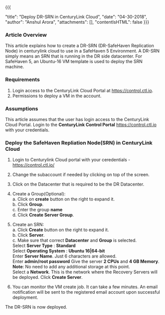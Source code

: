 {{{

  "title": "Deploy DR-SRN in CenturyLink Cloud",
  "date": "04-30-2018",
  "author": "Anshul Arora",
  "attachments": [],
  "contentIsHTML": false
}}}

### Article Overview
This article explains how to create a DR-SRN (DR-SafeHaven Replication Node) in centurylink cloud to use in a SafeHaven 5 Environment. A DR-SRN simply means an SRN that is running in the DR side datacenter. For SafeHaven 5, an Ubuntu-16 VM template is used to deploy the SRN machine.

### Requirements
1. Login access to the CenturyLink Cloud Portal at https://control.ctl.io.
2. Permissions to deploy a VM in the account.

### Assumptions
This article assumes that the user has login access to the CenturyLink Cloud Portal. Login to the **CenturyLink Control Portal**  https://control.ctl.io with your credentials.



### Deploy the SafeHaven Repliation Node(SRN) in CenturyLink Cloud
1. Login to Centurylink Cloud portal with your ceredentials - https://control.ctl.io/
2. Change the subaccount if needed by clicking on top of the screen.
3. Click on the Datacenter that is required to be the DR Datacenter.
4. Create a Group(Optional):  
  a. Click on **create** button on the right to expand it.  
  b. Click **Group**.  
  c. Enter the group **name**  
  d. Click **Create Server Group**.  
5. Create an SRN:  
  a. Click **Create** button on the right to expand it.  
  b. Click **Server**.  
  c. Make sure that correct **Datacenter** and **Group** is selected.    
     Select **Server Type** : **Standard**  
     Select **Operating System** : **Ubuntu 16|64-bit**  
     Enter **Server Name**. Just 6 characters are allowed.  
     Enter **admin/root password**
     Give the server **2 CPUs** and **4 GB Memory**.  
     **Note**: No need to add any additional storage at this point.  
     Select a **Network**. This is the network where the Recovery Servers will be deployed.
     Click **Create Server**. 
     
 6. You can monitor the VM create job. It can take a few minutes. An email notification will be sent to the registered email account upon successful deployment.
 
 
 The DR-SRN is now deployed.    
